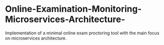 # Online-Examination-Monitoring-Microservices-Architecture-
Implementation of a minimal online exam proctoring tool with the main focus on microservices architecture.
